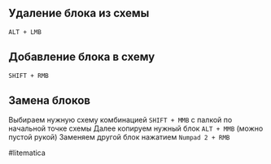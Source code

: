 ## Удаление блока из схемы
`ALT + LMB`

## Добавление блока в схему
`SHIFT + RMB`

## Замена блоков
Выбираем нужную схему комбинацией `SHIFT + MMB` с палкой по начальной точке схемы
Далее копируем нужный блок `ALT + MMB` (можно пустой рукой)
Заменяем другой блок нажатием `Numpad 2 + RMB`


#litematica
